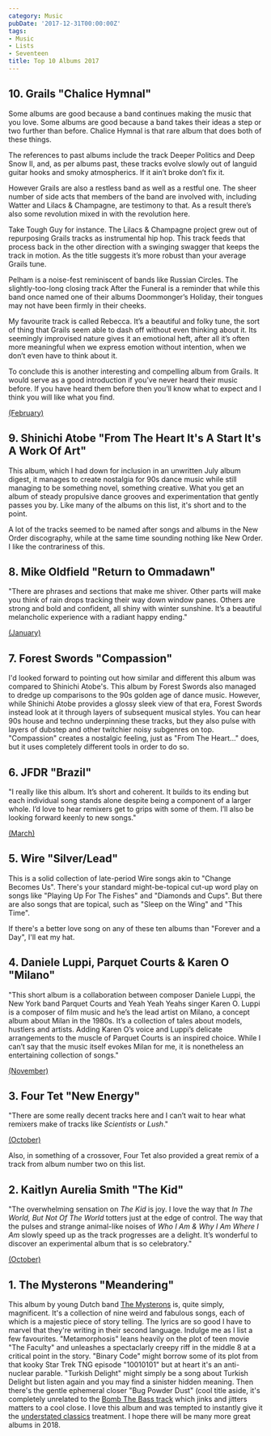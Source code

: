 ```yaml
---
category: Music
pubDate: '2017-12-31T00:00:00Z'
tags:
- Music
- Lists
- Seventeen
title: Top 10 Albums 2017
---
```

## 10. Grails "Chalice Hymnal"

Some albums are good because a band continues making the music that you love. Some albums are good because a band takes their ideas a step or two further than before. Chalice Hymnal is that rare album that does both of these things.

The references to past albums include the track Deeper Politics and Deep Snow II, and, as per albums past, these tracks evolve slowly out of languid guitar hooks and smoky atmospherics. If it ain’t broke don’t fix it.

However Grails are also a restless band as well as a restful one. The sheer number of side acts that members of the band are involved with, including Watter and Lilacs & Champagne, are testimony to that. As a result there’s also some revolution mixed in with the revolution here.

Take Tough Guy for instance. The Lilacs & Champagne project grew out of repurposing Grails tracks as instrumental hip hop. This track feeds that process back in the other direction with a swinging swagger that keeps the track in motion. As the title suggests it’s more robust than your average Grails tune.

Pelham is a noise-fest reminiscent of bands like Russian Circles. The slightly-too-long closing track After the Funeral is a reminder that while this band once named one of their albums Doommonger’s Holiday, their tongues may not have been firmly in their cheeks.

My favourite track is called Rebecca. It’s a beautiful and folky tune, the sort of thing that Grails seem able to dash off without even thinking about it. Its seemingly improvised nature gives it an emotional heft, after all it’s often more meaningful when we express emotion without intention, when we don’t even have to think about it.

To conclude this is another interesting and compelling album from Grails. It would serve as a good introduction if you’ve never heard their music before. If you have heard them before then you’ll know what to expect and I think you will like what you find.

[(February)](album-digest-february-2017)

## 9. Shinichi Atobe "From The Heart It's A Start It's A Work Of Art"

This album, which I had down for inclusion in an unwritten July album digest, it manages to create nostalgia for 90s dance music while still managing to be something novel, something creative. What you get an album of steady propulsive dance grooves and experimentation that gently passes you by. Like many of the albums on this list, it's short and to the point.

A lot of the tracks seemed to be named after songs and albums in the New Order discography, while at the same time sounding nothing like New Order. I like the contrariness of this.

## 8. Mike Oldfield "Return to Ommadawn"

"There are phrases and sections that make me shiver. Other parts will make you think of rain drops tracking their way down window panes. Others are strong and bold and confident, all shiny with winter sunshine. It’s a beautiful melancholic experience with a radiant happy ending."

[(January)](album-digest-january-2017)

## 7. Forest Swords "Compassion"

I'd looked forward to pointing out how similar and different this album was compared to Shinichi Atobe's. This album by Forest Swords also managed to dredge up comparisons to the 90s golden age of dance music. However, while Shinichi Atobe provides a glossy sleek view of that era, Forest Swords instead look at it through layers of subsequent musical styles. You can hear 90s house and techno underpinning these tracks, but they also pulse with layers of dubstep and other twitchier noisy subgenres on top. "Compassion" creates a nostalgic feeling, just as "From The Heart..." does, but it uses completely different tools in order to do so.

## 6. JFDR "Brazil"

"I really like this album. It’s short and coherent. It builds to its ending but each individual song stands alone despite being a component of a larger whole. I’d love to hear remixers get to grips with some of them. I’ll also be looking forward keenly to new songs."

[(March)](album-digest-march-2017)

## 5. Wire "Silver/Lead"

This is a solid collection of late-period Wire songs akin to "Change Becomes Us". There's your standard might-be-topical cut-up word play on songs like "Playing Up For The Fishes" and "Diamonds and Cups". But there are also songs that are topical, such as "Sleep on the Wing" and "This Time".

If there's a better love song on any of these ten albums than "Forever and a Day", I'll eat my hat.

## 4. Daniele Luppi, Parquet Courts & Karen O "Milano"

"This short album is a collaboration between composer Daniele Luppi, the New York band Parquet Courts and Yeah Yeah Yeahs singer Karen O. Luppi is a composer of film music and he’s the lead artist on Milano, a concept album about Milan in the 1980s. It’s a collection of tales about models, hustlers and artists. Adding Karen O’s voice and Luppi’s delicate arrangements to the muscle of Parquet Courts is an inspired choice. While I can’t say that the music itself evokes Milan for me, it is nonetheless an entertaining collection of songs."

[(November)](album-digest-november-2017)

## 3. Four Tet "New Energy"

"There are some really decent tracks here and I can’t wait to hear what remixers make of tracks like *Scientists* or *Lush*."

[(October)](album-digest-october-2017)

Also, in something of a crossover, Four Tet also provided a great remix of a track from album number two on this list.

## 2. Kaitlyn Aurelia Smith "The Kid"

"The overwhelming sensation on *The Kid* is joy. I love the way that *In The World, But Not Of The World* totters just at the edge of control. The way that the pulses and strange animal-like noises of *Who I Am & Why I Am Where I Am* slowly speed up as the track progresses are a delight. It’s wonderful to discover an experimental album that is so celebratory."

[(October)](album-digest-october-2017)

## 1. The Mysterons "Meandering"

This album by young Dutch band [The Mysterons](http://themysterons.nl) is, quite simply, magnificent. It's a collection of nine weird and fabulous songs, each of which is a majestic piece of story telling. The lyrics are so good I have to marvel that they're writing in their second language. Indulge me as I list a few favourites. "Metamorphosis" leans heavily on the plot of teen movie "The Faculty" and unleashes a spectaclarly creepy riff in the middle 8 at a critical point in the story. "Binary Code" might borrow some of its plot from that kooky Star Trek TNG episode "10010101" but at heart it's an anti-nuclear parable. "Turkish Delight" might simply be a song about Turkish Delight but listen again and you may find a sinister hidden meaning. Then there's the gentle ephemeral closer "Bug Powder Dust" (cool title aside, it's completely unrelated to the [Bomb The Bass track](uc14) which jinks and jitters matters to a cool close. I love this album and was tempted to instantly give it the [understated classics](understated-classics) treatment. I hope there will be many more great albums in 2018.